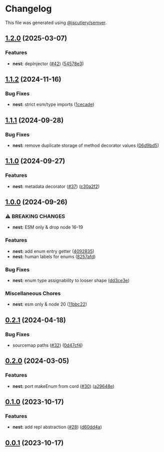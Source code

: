 # Changelog

This file was generated using [@jscutlery/semver](https://github.com/jscutlery/semver).

## [1.2.0](https://github.com/SeedCompany/libs/compare/nest-1.1.2...nest-1.2.0) (2025-03-07)


### Features

* **nest:** depInjector ([#42](https://github.com/SeedCompany/libs/issues/42)) ([54578e3](https://github.com/SeedCompany/libs/commit/54578e3a297fefcb275f9c79e47d8738ec7eac50))

## [1.1.2](https://github.com/SeedCompany/libs/compare/nest-1.1.1...nest-1.1.2) (2024-11-16)


### Bug Fixes

* **nest:** strict esm/type imports ([1cecade](https://github.com/SeedCompany/libs/commit/1cecade196a3a9d56b9f00b09ab84c28996b639f))

## [1.1.1](https://github.com/SeedCompany/libs/compare/nest-1.1.0...nest-1.1.1) (2024-09-28)


### Bug Fixes

* **nest:** remove duplicate storage of method decorator values ([06d9bd5](https://github.com/SeedCompany/libs/commit/06d9bd569915f317db1f1d000f09bf7c3fade562))

## [1.1.0](https://github.com/SeedCompany/libs/compare/nest-1.0.0...nest-1.1.0) (2024-09-27)


### Features

* **nest:** metadata decorator ([#37](https://github.com/SeedCompany/libs/issues/37)) ([c30a2f2](https://github.com/SeedCompany/libs/commit/c30a2f2234ef0da47103840c2ae54ee11dfc3ee3))

## [1.0.0](https://github.com/SeedCompany/libs/compare/nest-0.2.1...nest-1.0.0) (2024-09-26)


### ⚠ BREAKING CHANGES

* **nest:** ESM only & drop node 16-19

### Features

* **nest:** add enum entry getter ([4092835](https://github.com/SeedCompany/libs/commit/4092835825975aab931fb03a73bbfaa68f5fa92f))
* **nest:** human labels for enums ([8257afd](https://github.com/SeedCompany/libs/commit/8257afd84edf5b2fe0ffa7a2084f4c70f3e51eeb))


### Bug Fixes

* **nest:** enum type assignability to looser shape ([dd3ce3e](https://github.com/SeedCompany/libs/commit/dd3ce3e307fa032c9278db17075472610bbbb777))


### Miscellaneous Chores

* **nest:** esm only & node 20 ([11bbc22](https://github.com/SeedCompany/libs/commit/11bbc22e88b22d2dcafc286e5006855f853ea462))

## [0.2.1](https://github.com/SeedCompany/libs/compare/nest-0.2.0...nest-0.2.1) (2024-04-18)


### Bug Fixes

* sourcemap paths ([#32](https://github.com/SeedCompany/libs/issues/32)) ([0d47cf4](https://github.com/SeedCompany/libs/commit/0d47cf47898fbe24f3adb8fdf4cb000b40f68a89))

## [0.2.0](https://github.com/SeedCompany/libs/compare/nest-0.1.0...nest-0.2.0) (2024-03-05)


### Features

* **nest:** port makeEnum from cord ([#30](https://github.com/SeedCompany/libs/issues/30)) ([a29648e](https://github.com/SeedCompany/libs/commit/a29648e903f4f52a881145c3cf8f29064d64c185))

## [0.1.0](https://github.com/SeedCompany/libs/compare/nest-0.0.1...nest-0.1.0) (2023-10-17)


### Features

* **nest:** add repl abstraction ([#28](https://github.com/SeedCompany/libs/issues/28)) ([d60dd4a](https://github.com/SeedCompany/libs/commit/d60dd4a9506fae9f4f920f02902c7c10a6c587bd))

## [0.0.1](https://github.com/SeedCompany/libs/compare/nest-0.0.0...nest-0.0.1) (2023-10-17)
